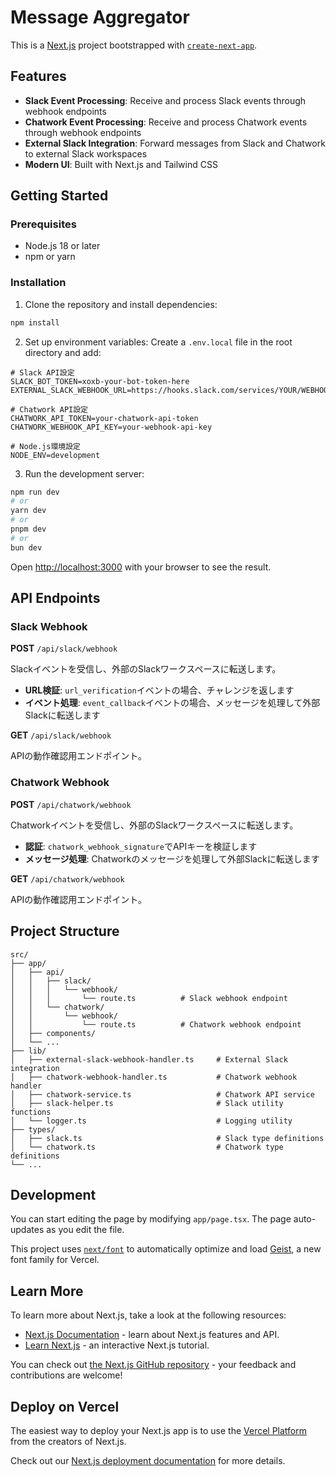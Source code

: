 # Message Aggregator

This is a [Next.js](https://nextjs.org) project bootstrapped with [`create-next-app`](https://nextjs.org/docs/app/api-reference/cli/create-next-app).

## Features

- **Slack Event Processing**: Receive and process Slack events through webhook endpoints
- **Chatwork Event Processing**: Receive and process Chatwork events through webhook endpoints
- **External Slack Integration**: Forward messages from Slack and Chatwork to external Slack workspaces
- **Modern UI**: Built with Next.js and Tailwind CSS

## Getting Started

### Prerequisites

- Node.js 18 or later
- npm or yarn

### Installation

1. Clone the repository and install dependencies:

```bash
npm install
```

2. Set up environment variables:
   Create a `.env.local` file in the root directory and add:

```env
# Slack API設定
SLACK_BOT_TOKEN=xoxb-your-bot-token-here
EXTERNAL_SLACK_WEBHOOK_URL=https://hooks.slack.com/services/YOUR/WEBHOOK/URL

# Chatwork API設定
CHATWORK_API_TOKEN=your-chatwork-api-token
CHATWORK_WEBHOOK_API_KEY=your-webhook-api-key

# Node.js環境設定
NODE_ENV=development
```

3. Run the development server:

```bash
npm run dev
# or
yarn dev
# or
pnpm dev
# or
bun dev
```

Open [http://localhost:3000](http://localhost:3000) with your browser to see the result.

## API Endpoints

### Slack Webhook

**POST** `/api/slack/webhook`

Slackイベントを受信し、外部のSlackワークスペースに転送します。

- **URL検証**: `url_verification`イベントの場合、チャレンジを返します
- **イベント処理**: `event_callback`イベントの場合、メッセージを処理して外部Slackに転送します

**GET** `/api/slack/webhook`

APIの動作確認用エンドポイント。

### Chatwork Webhook

**POST** `/api/chatwork/webhook`

Chatworkイベントを受信し、外部のSlackワークスペースに転送します。

- **認証**: `chatwork_webhook_signature`でAPIキーを検証します
- **メッセージ処理**: Chatworkのメッセージを処理して外部Slackに転送します

**GET** `/api/chatwork/webhook`

APIの動作確認用エンドポイント。

## Project Structure

```
src/
├── app/
│   ├── api/
│   │   ├── slack/
│   │   │   └── webhook/
│   │   │       └── route.ts          # Slack webhook endpoint
│   │   └── chatwork/
│   │       └── webhook/
│   │           └── route.ts          # Chatwork webhook endpoint
│   ├── components/
│   └── ...
├── lib/
│   ├── external-slack-webhook-handler.ts     # External Slack integration
│   ├── chatwork-webhook-handler.ts           # Chatwork webhook handler
│   ├── chatwork-service.ts                   # Chatwork API service
│   ├── slack-helper.ts                       # Slack utility functions
│   └── logger.ts                             # Logging utility
├── types/
│   ├── slack.ts                              # Slack type definitions
│   └── chatwork.ts                           # Chatwork type definitions
└── ...
```

## Development

You can start editing the page by modifying `app/page.tsx`. The page auto-updates as you edit the file.

This project uses [`next/font`](https://nextjs.org/docs/app/building-your-application/optimizing/fonts) to automatically optimize and load [Geist](https://vercel.com/font), a new font family for Vercel.

## Learn More

To learn more about Next.js, take a look at the following resources:

- [Next.js Documentation](https://nextjs.org/docs) - learn about Next.js features and API.
- [Learn Next.js](https://nextjs.org/learn) - an interactive Next.js tutorial.

You can check out [the Next.js GitHub repository](https://github.com/vercel/next.js) - your feedback and contributions are welcome!

## Deploy on Vercel

The easiest way to deploy your Next.js app is to use the [Vercel Platform](https://vercel.com/new?utm_medium=default-template&filter=next.js&utm_source=create-next-app&utm_campaign=create-next-app-readme) from the creators of Next.js.

Check out our [Next.js deployment documentation](https://nextjs.org/docs/app/building-your-application/deploying) for more details.
